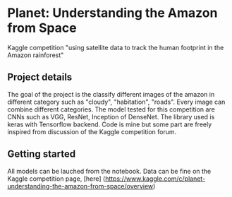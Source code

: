 # Planet: Understanding the Amazon from Space
Kaggle competition "using satellite data to track the human footprint in the Amazon rainforest"

## Project details
The goal of the project is the classify different images of the amazon in different category such as "cloudy", "habitation", "roads". Every image can combine different categories. The model tested for this competition are CNNs such as VGG, ResNet, Inception of DenseNet. The library used is keras with Tensorflow backend. Code is mine but some part are freely inspired from discussion of the Kaggle competition forum.

## Getting started
All models can be lauched from the notebook. Data can be fine on the Kaggle competition page, [here] (https://www.kaggle.com/c/planet-understanding-the-amazon-from-space/overview)
